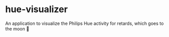 # hue-visualizer
An application to visualize the Philips Hue activity for retards, which goes to the moon 🚀
